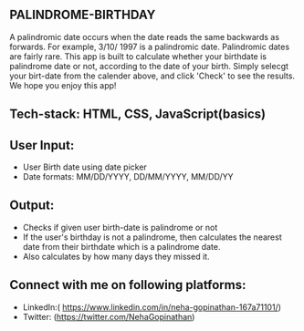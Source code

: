 ## PALINDROME-BIRTHDAY

A palindromic date occurs when the date reads the same backwards as forwards. For example, 3/10/ 1997 is a palindromic date. Palindromic dates are fairly rare. 
This app is built to calculate whether your birthdate is palindrome date or not, according to the date of your birth. 
Simply selecgt your birt-date from the  calender above, and click 'Check' to see the results. We hope you enjoy this app!

## Tech-stack: HTML, CSS, JavaScript(basics)

## User Input:
  - User Birth date using date picker 
  - Date formats: MM/DD/YYYY, DD/MM/YYYY, MM/DD/YY
  
## Output:
  - Checks if given user birth-date is palindrome or not
  - If the user's birthday is not a palindrome, then calculates the nearest date from their birthdate which is a palindrome date.
  - Also calculates by how many days they missed it.
  
  
 ## Connect with me on following platforms:
  - LinkedIn:( https://www.linkedin.com/in/neha-gopinathan-167a71101/)
  - Twitter: (https://twitter.com/NehaGopinathan)
